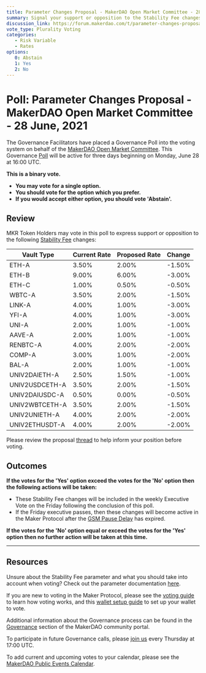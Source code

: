 ```yaml
---
title: Parameter Changes Proposal - MakerDAO Open Market Committee - 28 June, 2021
summary: Signal your support or opposition to the Stability Fee changes listed in this poll.
discussion_link: https://forum.makerdao.com/t/parameter-changes-proposal-ppg-omc-001-28-june-2021/8991
vote_type: Plurality Voting
categories:
   - Risk Variable
   - Rates
options:
   0: Abstain
   1: Yes
   2: No
---
```

# Poll: Parameter Changes Proposal - MakerDAO Open Market Committee - 28 June, 2021

The Governance Facilitators have placed a Governance Poll into the voting system on behalf of the [MakerDAO Open Market Committee](https://forum.makerdao.com/t/parameter-proposal-group-makerdao-open-market-committee/7355). This Governance [Poll](https://community-development.makerdao.com/en/learn/governance/on-chain-gov) will be active for three days beginning on Monday, June 28 at 16:00 UTC.

**This is a binary vote.** 
- **You may vote for a single option.** 
- **You should vote for the option which you prefer.**
- **If you would accept either option, you should vote 'Abstain'.**

## Review

MKR Token Holders may vote in this poll to express support or opposition to the following [Stability Fee](https://community-development.makerdao.com/en/learn/governance/param-stability-fee) changes: 

| Vault Type | Current Rate | Proposed Rate | Change |
|-|-|-|-|
| ETH-A | 3.50% | 2.00% | -1.50% |
| ETH-B | 9.00% | 6.00% | -3.00% |
| ETH-C | 1.00% | 0.50% | -0.50% |
| WBTC-A | 3.50% | 2.00% | -1.50% |
| LINK-A | 4.00% | 1.00% | -3.00% |
| YFI-A | 4.00% | 1.00% | -3.00% |
| UNI-A | 2.00% | 1.00% | -1.00% |
| AAVE-A | 2.00% | 1.00% | -1.00% |
| RENBTC-A | 4.00% | 2.00% | -2.00% |
| COMP-A | 3.00% | 1.00% | -2.00% |
| BAL-A | 2.00% | 1.00% | -1.00% |
| UNIV2DAIETH-A | 2.50% | 1.50% | -1.00% |
| UNIV2USDCETH-A | 3.50% | 2.00% | -1.50% |
| UNIV2DAIUSDC-A | 0.50% | 0.00% | -0.50% |
| UNIV2WBTCETH-A | 3.50% | 2.00% | -1.50% |
| UNIV2UNIETH-A | 4.00% | 2.00% | -2.00% |
| UNIV2ETHUSDT-A | 4.00% | 2.00% | -2.00% |

Please review the proposal [thread](https://forum.makerdao.com/t/parameter-changes-proposal-ppg-omc-001-28-june-2021/8991) to help inform your position before voting.

## Outcomes

**If the votes for the 'Yes' option exceed the votes for the 'No' option then the following actions will be taken:**
* These Stability Fee changes will be included in the weekly Executive Vote on the Friday following the conclusion of this poll.
* If the Friday executive passes, then these changes will become active in the Maker Protocol after the [GSM Pause Delay](https://community-development.makerdao.com/en/learn/governance/param-gsm-pause-delay) has expired.

**If the votes for the 'No' option equal or exceed the votes for the 'Yes' option then no further action will be taken at this time.**

---

## Resources

Unsure about the Stability Fee parameter and what you should take into account when voting? Check out the parameter documentation [here](https://community-development.makerdao.com/en/learn/governance/param-stability-fee).

If you are new to voting in the Maker Protocol, please see the [voting guide](https://community-development.makerdao.com/en/learn/governance/how-voting-works/) to learn how voting works, and this [wallet setup guide](https://community-development.makerdao.com/en/learn/governance/voting-setup/) to set up your wallet to vote.

Additional information about the Governance process can be found in the [Governance](https://community-development.makerdao.com/en/learn/governance) section of the MakerDAO community portal.

To participate in future Governance calls, please [join us](https://github.com/makerdao/community/tree/master/governance/governance-and-risk-meetings) every Thursday at 17:00 UTC.

To add current and upcoming votes to your calendar, please see the [MakerDAO Public Events Calendar](https://calendar.google.com/calendar/embed?src=makerdao.com_3efhm2ghipksegl009ktniomdk%40group.calendar.google.com&ctz=UTC&mode=week&showCalendars=0&showPrint=0).
